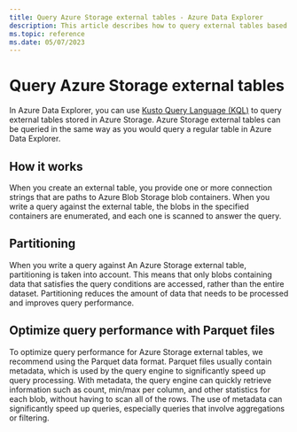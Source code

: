 ```yaml
---
title: Query Azure Storage external tables - Azure Data Explorer
description: This article describes how to query external tables based on Azure Storage tables.
ms.topic: reference
ms.date: 05/07/2023
---
```


# Query Azure Storage external tables

In Azure Data Explorer, you can use [Kusto Query Language (KQL)](../query/index.md) to query external tables stored in Azure Storage. Azure Storage external tables can be queried in the same way as you would query a regular table in Azure Data Explorer.

## How it works

When you create an external table, you provide one or more connection strings that are paths to Azure Blob Storage blob containers. When you write a query against the external table, the blobs in the specified containers are enumerated, and each one is scanned to answer the query.

## Partitioning

When you write a query against An Azure Storage external table, partitioning is taken into account. This means that only blobs containing data that satisfies the query conditions are accessed, rather than the entire dataset. Partitioning reduces the amount of data that needs to be processed and improves query performance.

## Optimize query performance with Parquet files

To optimize query performance for Azure Storage external tables, we recommend using the Parquet data format. Parquet files usually contain metadata, which is used by the query engine to significantly speed up query processing. With metadata, the query engine can quickly retrieve information such as count, min/max per column, and other statistics for each blob, without having to scan all of the rows. The use of metadata can significantly speed up queries, especially queries that involve aggregations or filtering.
